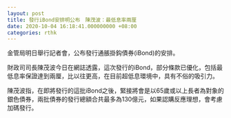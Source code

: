 ```yaml
---
layout: post
title: 發行iBond安排明公布　陳茂波：最低息率兩厘
date: 2020-10-04 16:18:41.000000000 +08:00
categories: rthk
---
```


金管局明日舉行記者會，公布發行通脹掛鈎債券(iBond)的安排。

財政司司長陳茂波今日在網誌透露，這次發行的iBond，部分條款已優化，包括最低息率保證達到兩厘，比以往更高，在目前超低息環境中，具有不俗的吸引力。

陳茂波指，在即將發行的這批iBond之後，緊接將會是以65歲或以上長者為對象的銀色債券，兩批債券的發行總額合共最多為130億元，如果認購反應理想，會考慮加碼發行。
